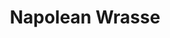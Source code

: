 ---
src: "Napolean Wrasse.jpg"
title: Napolean Wrasse
description: The description of this creature from the Census of Marine Life - "Exceeding two meters in length, the Napoleon Wrasse (Cheilinus undulatus) is one of the largest reef fish found in the warm waters of the Indian and Pacific oceans. The intricate blue-green design that decorates the face resembles New Zealand Maori war paint, which is the root of its alternative name, the Maori Wrasse. The designs are also unique to each individual, much like fingerprints. A protogynous hermaphrodite, this wrasse can change its sex from female to male."
---